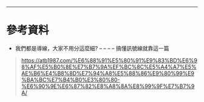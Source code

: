 


------

# 參考資料
 * 我們都是導線，大家不用分這麼細? – – – – 搞懂訊號線就靠這一篇
 > https://atb1987.com/%E6%88%91%E5%80%91%E9%83%BD%E6%98%AF%E5%B0%8E%E7%B7%9A%EF%BC%8C%E5%A4%A7%E5%AE%B6%E4%B8%8D%E7%94%A8%E5%88%86%E9%80%99%E9%BA%BC%E7%B4%B0%E3%80%80-%E6%90%9E%E6%87%82%E8%A8%8A%E8%99%9F%E7%B7%9A/
